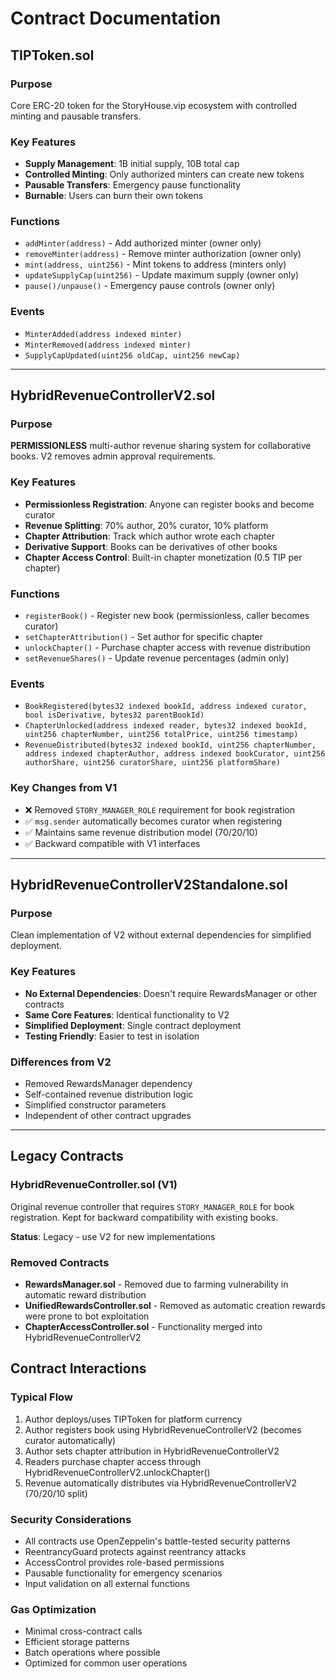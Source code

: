 # Contract Documentation

## TIPToken.sol

### Purpose
Core ERC-20 token for the StoryHouse.vip ecosystem with controlled minting and pausable transfers.

### Key Features
- **Supply Management**: 1B initial supply, 10B total cap
- **Controlled Minting**: Only authorized minters can create new tokens
- **Pausable Transfers**: Emergency pause functionality
- **Burnable**: Users can burn their own tokens

### Functions
- `addMinter(address)` - Add authorized minter (owner only)
- `removeMinter(address)` - Remove minter authorization (owner only)  
- `mint(address, uint256)` - Mint tokens to address (minters only)
- `updateSupplyCap(uint256)` - Update maximum supply (owner only)
- `pause()/unpause()` - Emergency pause controls (owner only)

### Events
- `MinterAdded(address indexed minter)`
- `MinterRemoved(address indexed minter)`
- `SupplyCapUpdated(uint256 oldCap, uint256 newCap)`

---

## HybridRevenueControllerV2.sol

### Purpose
**PERMISSIONLESS** multi-author revenue sharing system for collaborative books. V2 removes admin approval requirements.

### Key Features
- **Permissionless Registration**: Anyone can register books and become curator
- **Revenue Splitting**: 70% author, 20% curator, 10% platform
- **Chapter Attribution**: Track which author wrote each chapter
- **Derivative Support**: Books can be derivatives of other books
- **Chapter Access Control**: Built-in chapter monetization (0.5 TIP per chapter)

### Functions
- `registerBook()` - Register new book (permissionless, caller becomes curator)
- `setChapterAttribution()` - Set author for specific chapter
- `unlockChapter()` - Purchase chapter access with revenue distribution
- `setRevenueShares()` - Update revenue percentages (admin only)

### Events
- `BookRegistered(bytes32 indexed bookId, address indexed curator, bool isDerivative, bytes32 parentBookId)`
- `ChapterUnlocked(address indexed reader, bytes32 indexed bookId, uint256 chapterNumber, uint256 totalPrice, uint256 timestamp)`
- `RevenueDistributed(bytes32 indexed bookId, uint256 chapterNumber, address indexed chapterAuthor, address indexed bookCurator, uint256 authorShare, uint256 curatorShare, uint256 platformShare)`

### Key Changes from V1
- ❌ Removed `STORY_MANAGER_ROLE` requirement for book registration
- ✅ `msg.sender` automatically becomes curator when registering
- ✅ Maintains same revenue distribution model (70/20/10)
- ✅ Backward compatible with V1 interfaces

---

## HybridRevenueControllerV2Standalone.sol

### Purpose
Clean implementation of V2 without external dependencies for simplified deployment.

### Key Features
- **No External Dependencies**: Doesn't require RewardsManager or other contracts
- **Same Core Features**: Identical functionality to V2
- **Simplified Deployment**: Single contract deployment
- **Testing Friendly**: Easier to test in isolation

### Differences from V2
- Removed RewardsManager dependency
- Self-contained revenue distribution logic
- Simplified constructor parameters
- Independent of other contract upgrades

---

## Legacy Contracts

### HybridRevenueController.sol (V1)
Original revenue controller that requires `STORY_MANAGER_ROLE` for book registration. Kept for backward compatibility with existing books.

**Status**: Legacy - use V2 for new implementations

### Removed Contracts
- **RewardsManager.sol** - Removed due to farming vulnerability in automatic reward distribution
- **UnifiedRewardsController.sol** - Removed as automatic creation rewards were prone to bot exploitation
- **ChapterAccessController.sol** - Functionality merged into HybridRevenueControllerV2

## Contract Interactions

### Typical Flow
1. Author deploys/uses TIPToken for platform currency
2. Author registers book using HybridRevenueControllerV2 (becomes curator automatically)
3. Author sets chapter attribution in HybridRevenueControllerV2
4. Readers purchase chapter access through HybridRevenueControllerV2.unlockChapter()
5. Revenue automatically distributes via HybridRevenueControllerV2 (70/20/10 split)

### Security Considerations
- All contracts use OpenZeppelin's battle-tested security patterns
- ReentrancyGuard protects against reentrancy attacks
- AccessControl provides role-based permissions
- Pausable functionality for emergency scenarios
- Input validation on all external functions

### Gas Optimization
- Minimal cross-contract calls
- Efficient storage patterns
- Batch operations where possible
- Optimized for common user operations